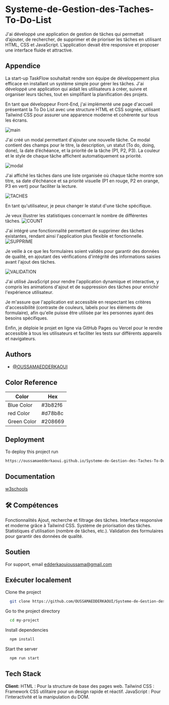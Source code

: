 # Systeme-de-Gestion-des-Taches-To-Do-List

J'ai développé une application de gestion de tâches qui permettait d’ajouter, de rechercher, de supprimer et de prioriser les tâches en utilisant HTML, CSS et JavaScript. L’application devait être responsive et proposer une interface fluide et attractive.


## Appendice

La start-up TaskFlow souhaitait rendre son équipe de développement plus efficace en installant un système simple pour gérer les tâches. J'ai développé une application qui aidait les utilisateurs à créer, suivre et organiser leurs tâches, tout en simplifiant la planification des projets.

En tant que développeur Front-End, j'ai implémenté une page d'accueil présentant la To Do List avec une structure HTML et CSS soignée, utilisant Tailwind CSS pour assurer une apparence moderne et cohérente sur tous les écrans.

![main](https://github.com/user-attachments/assets/6184dc3d-8ec1-4eda-8945-7369c8ec0093)

J'ai créé un modal permettant d'ajouter une nouvelle tâche. Ce modal contient des champs pour le titre, la description, un statut (To do, doing, done), la date d’échéance, et la priorité de la tâche (P1, P2, P3). La couleur et le style de chaque tâche affichent automatiquement sa priorité.

![modal](https://github.com/user-attachments/assets/0a391965-1054-43f5-87ab-5153c92be9a2)

J'ai affiché les tâches dans une liste organisée où chaque tâche montre son titre, sa date d’échéance et sa priorité visuelle (P1 en rouge, P2 en orange, P3 en vert) pour faciliter la lecture.

![TACHES](https://github.com/user-attachments/assets/5d728b8f-fdc3-4949-9438-97b200276d2c)

En tant qu'utilisateur, je peux changer le statut d'une tâche spécifique.

Je veux illustrer les statistiques concernant le nombre de différentes tâches.
![COUNT](https://github.com/user-attachments/assets/a8e39706-0bc6-48af-aea4-38e1b99f7dd3)

J'ai intégré une fonctionnalité permettant de supprimer des tâches existantes, rendant ainsi l'application plus flexible et fonctionnelle.
![SUPPRIME](https://github.com/user-attachments/assets/393509cd-06e1-448d-b4a8-0eade7c72c59)

Je veille à ce que les formulaires soient validés pour garantir des données de qualité, en ajoutant des vérifications d'intégrité des informations saisies avant l'ajout des tâches.

![VALIDATION](https://github.com/user-attachments/assets/72a2fce0-7e79-43df-ab18-3dca075e2040)

J'ai utilisé JavaScript pour rendre l'application dynamique et interactive, y compris les animations d'ajout et de suppression des tâches pour enrichir l'expérience utilisateur.

Je m'assure que l'application est accessible en respectant les critères d'accessibilité (contraste de couleurs, labels pour les éléments de formulaire), afin qu'elle puisse être utilisée par les personnes ayant des besoins spécifiques.

Enfin, je déploie le projet en ligne via GitHub Pages ou Vercel pour le rendre accessible à tous les utilisateurs et faciliter les tests sur différents appareils et navigateurs.



## Authors

- [@OUSSAMAEDDERKAOUI](https://github.com/OUSSAMAEDDERKAOUI/Systeme-de-Gestion-des-Taches-To-Do-List)

## Color Reference

| Color             | Hex                                                                |
| ----------------- | ------------------------------------------------------------------ |
| Blue Color | #3b82f6
| red Color | #d78b8c |
| Green Color | #208669 |


## Deployment

To deploy this project run

```bash
https://oussamaedderkaoui.github.io/Systeme-de-Gestion-des-Taches-To-Do-List/dist/index.html
```


## Documentation
[w3schools](https://www.w3schools.com/js/default.asp)

## 🛠 Compétences
Fonctionnalités
Ajout, recherche et filtrage des tâches.
Interface responsive et moderne grâce à Tailwind CSS.
Système de priorisation des tâches.
Statistiques d'utilisation (nombre de tâches, etc.).
Validation des formulaires pour garantir des données de qualité.

## Soutien

For support, email edderkaouioussama@gmail.com 


## Exécuter localement
Clone the project

```bash
  git clone https://github.com/OUSSAMAEDDERKAOUI/Systeme-de-Gestion-des-Taches-To-Do-List.git
```

Go to the project directory

```bash
  cd my-project
```

Install dependencies

```bash
  npm install
```

Start the server

```bash
  npm run start
```


## Tech Stack

**Client:** HTML : Pour la structure de base des pages web.
Tailwind CSS : Framework CSS utilitaire pour un design rapide et réactif.
JavaScript : Pour l'interactivité et la manipulation du DOM.
